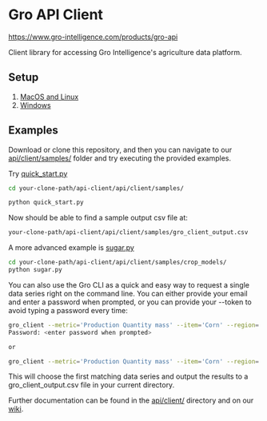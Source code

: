 # Gro API Client

https://www.gro-intelligence.com/products/gro-api

Client library for accessing Gro Intelligence's agriculture data platform.

## Setup

1. [MacOS and Linux](unix-setup.md)
2. [Windows](windows-setup.md)

## Examples

Download or clone this repository, and then you can navigate to our [api/client/samples/](api/client/samples/) folder and try executing the provided examples.

Try [quick_start.py](api/client/samples/quick_start.py)

```sh
cd your-clone-path/api-client/api/client/samples/

python quick_start.py
```

Now should be able to find a sample output csv file at:

```sh
your-clone-path/api-client/api/client/samples/gro_client_output.csv
```

A more advanced example is [sugar.py](api/client/samples/crop_models/sugar.py)

```sh
cd your-clone-path/api-client/api/client/samples/crop_models/
python sugar.py
```

You can also use the Gro CLI as a quick and easy way to request a single data series right on the command line. You can either provide your email and enter a password when prompted, or you can provide your --token to avoid typing a password every time:

```sh
gro_client --metric='Production Quantity mass' --item='Corn' --region='United States' --user_email='email@expample.com'
Password: <enter password when prompted>

or

gro_client --metric='Production Quantity mass' --item='Corn' --region='United States' --token='token-generated-in-setup-steps'
```

This will choose the first matching data series and output the results to a gro_client_output.csv file in your current directory.

Further documentation can be found in the [api/client/](api/client) directory and on our [wiki](https://github.com/gro-intelligence/api-client/wiki).
